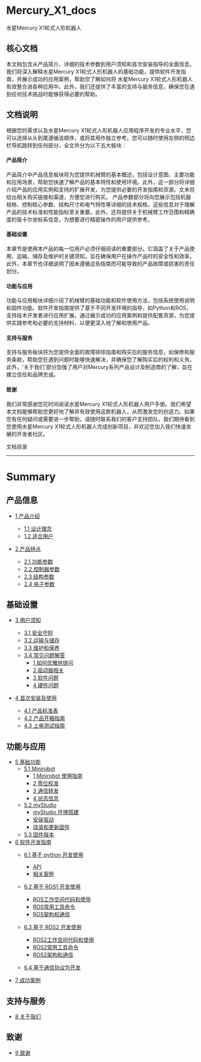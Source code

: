 # Mercury_X1_docs
水星Mercury X1轮式人形机器人

核心文档
---

本文档包含从产品简介、详细的技术参数到用户须知和首次安装指导的全面信息。我们将深入解释水星Mercury X1轮式人形机器人的基础功能，提供软件开发指南，并展示成功的应用案例，帮助您了解如何将 水星Mercury X1轮式人形机器人有效整合进各种应用中。此外，我们还提供了丰富的支持与服务信息，确保您在遇到任何技术挑战时能够获得必要的帮助。

文档说明
---

根据您的需求以及水星Mercury X1轮式人形机器人应用程序开发的专业水平，您可以选择从头到尾遵循该顺序，或将其用作独立参考。您可以随时使用左侧的侧边栏导航跳转到任何部分，全文共分为以下五大板块：

#### 产品简介
产品简介中产品信息板块将为您提供机械臂的基本概述，包括设计意图、主要功能和应用场景，帮助您快速了解产品的基本特性和使用环境。此外，这一部分将详细介绍产品的应用实例和支持的扩展开发，为您提供必要的开发指南和资源。文末将给出相关购买链接和渠道，方便您进行购买。
产品参数部分将向您展示包括机器规格、控制核心参数、结构尺寸和电气特性等详细的技术规格，这些信息对于理解产品的技术标准和性能指标至关重要。此外，还将提供关于机械臂工作范围和精确度的笛卡尔坐标系信息，为想要进行精密操作的用户提供参考。

#### 基础设置
本章节是使用本产品的每一位用户必须仔细阅读的重要部分。它涵盖了关于产品使用、运输、储存及维护的关键须知，旨在确保用户在操作产品时的安全性和效率。此外，本章节也详细说明了因未遵循这些指南而可能导致的产品故障或损害的责任划分。


#### 功能与应用
功能与应用板块详细介绍了机械臂的基础功能和软件使用方法，包括系统使用说明和固件功能。软件开发指南提供了基于不同开发环境的指导，如Python和ROS，支持技术开发者进行应用扩展。通过展示成功的应用案例和提供配套资源，为您提供实践参考和必要的支持材料，以便更深入地了解和使用产品。

#### 支持与服务
支持与服务板块将为您提供全面的故障排除指南和购买后的服务信息，如保修和服务条款，帮助您在遇到问题时能够快速解决，并确保您了解购买后的权利和义务。此外，'关于我们'部分加强了用户对Mercury系列产品设计及制造商的了解，旨在建立信任和品牌忠诚。

#### 致谢
我们非常感谢您花时间阅读水星Mercury X1轮式人形机器人用户手册。我们希望本文档能够帮助您更好地了解并有效使用这款机器人，从而激发您的创造力。如果您有任何疑问或需要进一步帮助，请随时联系我们的客户支持团队。我们期待看到您使用水星Mercury X1轮式人形机器人完成创新项目，并欢迎您加入我们快速发展的开发者社区。


文档目录  

---

# Summary

## 产品信息

* [1 产品介绍](1-ProductIntroduction/README.md)
  * [1.1 设计理念](1-ProductIntroduction/1.1-DesignPhilosophy.md)
  * [1.2 适合用户](1-ProductIntroduction/1.2-SuitableUsers.md)
  <!-- * [1.3 应用场景](1-ProductIntroduction/1.3-ApplicationScenario.md) -->
  <!-- * [1.4 配件 工具](1-ProductIntroduction/1.4-AccessoriesTools/1.4-AccessoriesTools.md) -->

* [2 产品特点](2-ProductFeature/README.md)
  * [2.1 功能参数](2-ProductFeature/2.1-MachineSpecification.md)
  * [2.2 控制器参数](2-ProductFeature/2.2-ControlCoreParameter.md)
  * [2.3 结构参数](2-ProductFeature/2.3-MechanicalStructureParameter.md)
  * [2.4 电子参数](2-ProductFeature/2.4-ElectricalCharacteristicParameter.md)
  <!-- * [2.5 坐标系](2-ProductFeature/2.5-CoordinateSystem.md) -->

## 基础设置

* [3 用户须知](3-UserNotes/README.md) <br>
  * [3.1 安全守则](3-UserNotes/3.1-SafetyInstruction.md)
  * [3.2 运输与储存](3-UserNotes/3.2-TransportandStorage.md)
  * [3.3 维护和保养](/3-UserNotes/3.3-MaintenanceandCare.md)
  * [3.4 常见问题解答](3-UserNotes/3.4-FAQsandSolutions.md)
    * [1 如何优雅地提问](3-UserNotes/IssueFAQ/how_to_ask.md)
    * [2 驱动器相关](3-UserNotes/IssueFAQ/driver.md)
    * [3 软件问题](3-UserNotes/IssueFAQ/software.md)
    * [4 硬件问题](3-UserNotes/IssueFAQ/hardware.md)

* [4 首次安装及使用](4-FirstInstallAndUse/README.md)
  * [4.1 产品标准表](4-FirstInstallAndUse/4-FirstInstallAndUse.md)
  * [4.2 产品开箱指南](4-FirstInstallAndUse/4.2-ProductUnboxingGuide.md)
  * [4.3 上电测试指南](4-FirstInstallAndUse/4.3-Power-onTestGuide.md)

## 功能与应用

  - [5 基础功能](4-FunctionsAndApplications/5-BasicFunctions/README.md)
    - [5.1 Minirobot](4-FunctionsAndApplications/5-BasicFunctions/5.1-Minirobot/README.md)
      - [1 Minirobot 使用指南](4-FunctionsAndApplications/5-BasicFunctions/5.1-Minirobot/5.1.1-MinirobotGuide.md)
      - [2 零位校准](4-FunctionsAndApplications/5-BasicFunctions/5.1-Minirobot/5.1.2-calibrate.md)
      - [3 通信转发](4-FunctionsAndApplications/5-BasicFunctions/5.1-Minirobot/5.1.3-transponder.md)
      - [4 状态信息](4-FunctionsAndApplications/5-BasicFunctions/5.1-Minirobot/5.1.4-information.md)
    - [5.2 myStudio](4-FunctionsAndApplications/5-BasicFunctions/5.2-SoftwareUsageInstructions/README.md)
      - [myStudio 环境搭建](4-FunctionsAndApplications/5-BasicFunctions/5.2-SoftwareUsageInstructions/5.2.1-setup.md)
      - [安装驱动](4-FunctionsAndApplications/5-BasicFunctions/5.2-SoftwareUsageInstructions/5.2.2-install_driver.md)
      - [烧录和更新固件](4-FunctionsAndApplications/5-BasicFunctions/5.2-SoftwareUsageInstructions/5.2.3-flash_firmwares.md)
    - [5.3 固件版本](4-FunctionsAndApplications/5-BasicFunctions/5.3-FirmwareVersionDescription/README.md)
  - [6 软件开发指南](4-FunctionsAndApplications/6-SDKDevelopment/README.md)
    - [6.1 基于 python 开发使用](4-FunctionsAndApplications/6-SDKDevelopment/5.1-BasedOnPythonDevelopmentAndUse/1_download.md)
      - [API](4-FunctionsAndApplications/6-SDKDevelopment/5.1-BasedOnPythonDevelopmentAndUse/2_API.md>)
      - [相关案例](4-FunctionsAndApplications/6-SDKDevelopment/5.1-BasedOnPythonDevelopmentAndUse/6_example.md)
    - [6.2 基于 ROS1 开发使用](4-FunctionsAndApplications/6-SDKDevelopment/5.2-DevelopmentAndUseBasedOnROS1/1_download.md)
      - [ROS工作空间代码和使用](4-FunctionsAndApplications/6-SDKDevelopment/5.2-DevelopmentAndUseBasedOnROS1/2_workcode.md)
      - [ROS常用工具命令](4-FunctionsAndApplications/6-SDKDevelopment/5.2-DevelopmentAndUseBasedOnROS1/3_ROScode.md)
      - [ROS架构和通信](4-FunctionsAndApplications/6-SDKDevelopment/5.2-DevelopmentAndUseBasedOnROS1/4_communication.md)

    - [6.3 基于 ROS2 开发使用](4-FunctionsAndApplications/6-SDKDevelopment/5.3-DevelopmentAndUseBasedOnROS2/1_download.md)
      - [ROS2工作空间代码和使用](4-FunctionsAndApplications/6-SDKDevelopment/5.3-DevelopmentAndUseBasedOnROS2/2_workcode.md)
      - [ROS2常用工具命令](4-FunctionsAndApplications/6-SDKDevelopment/5.3-DevelopmentAndUseBasedOnROS2/3_ROScode.md)
      - [ROS2架构和通信](4-FunctionsAndApplications/6-SDKDevelopment/5.3-DevelopmentAndUseBasedOnROS2/4_communication.md)
    - [6.4 基于通信协议包开发](4-FunctionsAndApplications/6-SDKDevelopment/5.4-DevelopmentBasedOnCommunicationProtocolPackage/5.4.1-CommunicationDoc.md)
  - [7 成功案例](4-FunctionsAndApplications/7-SuccessfulCases/7-SuccessfulCases.md)
    <!-- - [8. 配套资源]() -->
      <!-- - [8.1 产品资料]() -->
      <!-- - [8.2 产品图纸]() -->
      <!-- - [8.3 软件资料及源码]() -->
      <!-- - [8.4 系统资料]() -->
      <!-- - [8.5 宣传资料]() -->

## 支持与服务

  - [8 关于我们](5-SupportAndService/5-SupportAndService.md)

## 致谢

  - [9 致谢](6-Acknowledgments/6-Acknowledgments.md)
